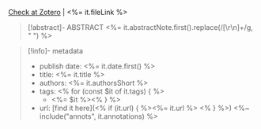[Check at Zotero](<%= it.backlink %>) | <%= it.fileLink %>

> [!abstract]- ABSTRACT
> <%= it.abstractNote.first().replace(/[\r\n]+/g, " ") %>

> [!info]- metadata
> - publish date: <%= it.date.first() %>
> - title: <%= it.title %>
> - authors: <%= it.authorsShort %>
> - tags: <% for (const $it of it.tags) { %>
> 	- <%= $it %><% } %>
> - url: [find it here](<% if (it.url) { %><%= it.url %> <% } %>)
<%~ include("annots", it.annotations) %>